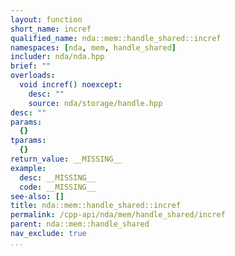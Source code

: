 ```yaml
---
layout: function
short_name: incref
qualified_name: nda::mem::handle_shared::incref
namespaces: [nda, mem, handle_shared]
includer: nda/nda.hpp
brief: ""
overloads:
  void incref() noexcept:
    desc: ""
    source: nda/storage/handle.hpp
desc: ""
params:
  {}
tparams:
  {}
return_value: __MISSING__
example:
  desc: __MISSING__
  code: __MISSING__
see-also: []
title: nda::mem::handle_shared::incref
permalink: /cpp-api/nda/mem/handle_shared/incref
parent: nda::mem::handle_shared
nav_exclude: true
...
```


